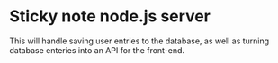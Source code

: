 # Sticky note node.js server

This will handle saving user entries to the database, as well as turning database enteries into an API for the front-end.